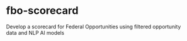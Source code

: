 # fbo-scorecard
Develop a scorecard for Federal Opportunities using filtered opportunity data and NLP AI models
